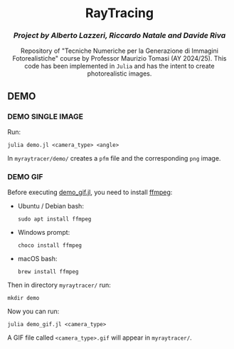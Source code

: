 <div align="center">

# RayTracing

### *Project by Alberto Lazzeri, Riccardo Natale and Davide Riva*

Repository of "Tecniche Numeriche per la Generazione di Immagini Fotorealistiche" course by Professor Maurizio Tomasi (AY 2024/25). This code has been implemented in `Julia` and has the intent to create photorealistic images.

</div>

## DEMO
### DEMO SINGLE IMAGE
Run:
```shell
julia demo.jl <camera_type> <angle>
```
In `myraytracer/demo/` creates a `pfm` file and the corresponding `png` image.

### DEMO GIF
Before executing [demo_gif.jl](./demo_gif.jl), you need to install [ffmpeg](https://ffmpeg.org/):
- Ubuntu / Debian bash:
    ```shell 
    sudo apt install ffmpeg
    ```
- Windows prompt:
    ```shell
    choco install ffmpeg
    ```
- macOS bash:
    ```shell
    brew install ffmpeg
    ```

Then in directory `myraytracer/` run:
```shell
mkdir demo
```

Now you can run:
```shell
julia demo_gif.jl <camera_type>
```
A GIF file called `<camera_type>.gif` will appear in `myraytracer/`.
